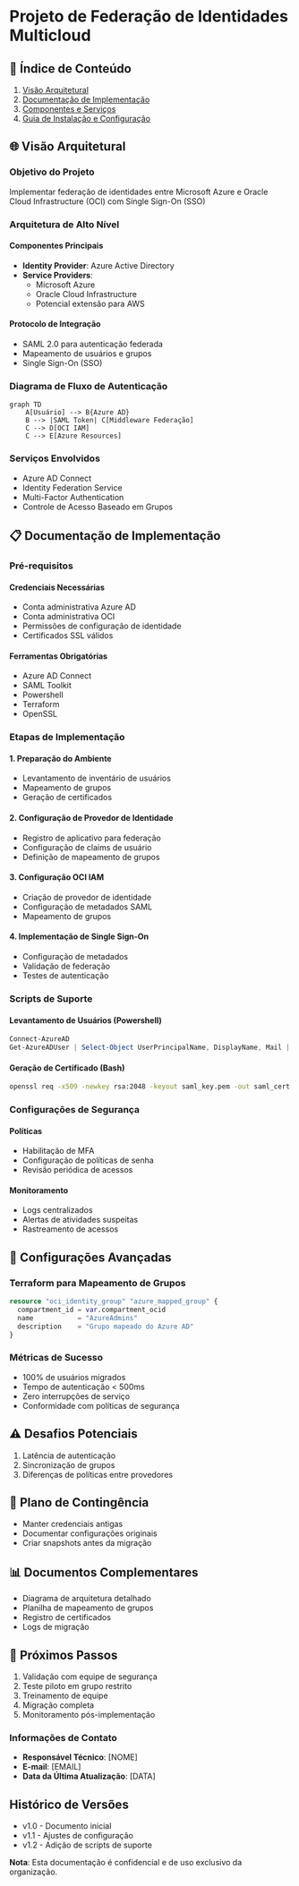 # Projeto de Federação de Identidades Multicloud

## 📘 Índice de Conteúdo
1. [Visão Arquitetural](#visão-arquitetural)
2. [Documentação de Implementação](#documentação-de-implementação)
3. [Componentes e Serviços](#componentes-e-serviços)
4. [Guia de Instalação e Configuração](#guia-de-instalação-e-configuração)

## 🌐 Visão Arquitetural

### Objetivo do Projeto
Implementar federação de identidades entre Microsoft Azure e Oracle Cloud Infrastructure (OCI) com Single Sign-On (SSO)

### Arquitetura de Alto Nível

#### Componentes Principais
- **Identity Provider**: Azure Active Directory
- **Service Providers**: 
  - Microsoft Azure
  - Oracle Cloud Infrastructure
  - Potencial extensão para AWS

#### Protocolo de Integração
- SAML 2.0 para autenticação federada
- Mapeamento de usuários e grupos
- Single Sign-On (SSO)

### Diagrama de Fluxo de Autenticação
```mermaid
graph TD
    A[Usuário] --> B{Azure AD}
    B --> |SAML Token| C[Middleware Federação]
    C --> D[OCI IAM]
    C --> E[Azure Resources]
```

### Serviços Envolvidos
- Azure AD Connect
- Identity Federation Service
- Multi-Factor Authentication
- Controle de Acesso Baseado em Grupos

## 📋 Documentação de Implementação

### Pré-requisitos

#### Credenciais Necessárias
- Conta administrativa Azure AD
- Conta administrativa OCI
- Permissões de configuração de identidade
- Certificados SSL válidos

#### Ferramentas Obrigatórias
- Azure AD Connect
- SAML Toolkit
- Powershell
- Terraform
- OpenSSL

### Etapas de Implementação

#### 1. Preparação do Ambiente
- Levantamento de inventário de usuários
- Mapeamento de grupos
- Geração de certificados

#### 2. Configuração de Provedor de Identidade
- Registro de aplicativo para federação
- Configuração de claims de usuário
- Definição de mapeamento de grupos

#### 3. Configuração OCI IAM
- Criação de provedor de identidade
- Configuração de metadados SAML
- Mapeamento de grupos

#### 4. Implementação de Single Sign-On
- Configuração de metadados
- Validação de federação
- Testes de autenticação

### Scripts de Suporte

#### Levantamento de Usuários (Powershell)
```powershell
Connect-AzureAD
Get-AzureADUser | Select-Object UserPrincipalName, DisplayName, Mail | Export-Csv -Path "usuarios_azure.csv"
```

#### Geração de Certificado (Bash)
```bash
openssl req -x509 -newkey rsa:2048 -keyout saml_key.pem -out saml_cert.pem -days 365 -nodes
```

### Configurações de Segurança

#### Políticas
- Habilitação de MFA
- Configuração de políticas de senha
- Revisão periódica de acessos

#### Monitoramento
- Logs centralizados
- Alertas de atividades suspeitas
- Rastreamento de acessos

## 🔐 Configurações Avançadas

### Terraform para Mapeamento de Grupos
```terraform
resource "oci_identity_group" "azure_mapped_group" {
  compartment_id = var.compartment_ocid
  name           = "AzureAdmins"
  description    = "Grupo mapeado do Azure AD"
}
```

### Métricas de Sucesso
- 100% de usuários migrados
- Tempo de autenticação < 500ms
- Zero interrupções de serviço
- Conformidade com políticas de segurança

## ⚠️ Desafios Potenciais
1. Latência de autenticação
2. Sincronização de grupos
3. Diferenças de políticas entre provedores

## 🔄 Plano de Contingência
- Manter credenciais antigas
- Documentar configurações originais
- Criar snapshots antes da migração

## 📊 Documentos Complementares
- Diagrama de arquitetura detalhado
- Planilha de mapeamento de grupos
- Registro de certificados
- Logs de migração

## 🚀 Próximos Passos
1. Validação com equipe de segurança
2. Teste piloto em grupo restrito
3. Treinamento de equipe
4. Migração completa
5. Monitoramento pós-implementação

### Informações de Contato
- **Responsável Técnico**: [NOME]
- **E-mail**: [EMAIL]
- **Data da Última Atualização**: [DATA]

## Histórico de Versões
- v1.0 - Documento inicial
- v1.1 - Ajustes de configuração
- v1.2 - Adição de scripts de suporte

**Nota**: Esta documentação é confidencial e de uso exclusivo da organização.
